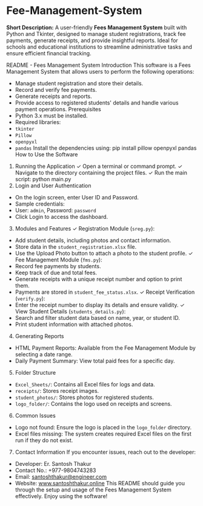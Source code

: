 # Fee-Management-System
**Short Description:**   A user-friendly **Fees Management System** built with Python and Tkinter, designed to manage student registrations, track fee payments, generate receipts, and provide insightful reports. Ideal for schools and educational institutions to streamline administrative tasks and ensure efficient financial tracking.

README - Fees Management System
Introduction
This software is a Fees Management System that allows users to perform the following operations:
- Manage student registration and store their details.
- Record and verify fee payments.
- Generate receipts and reports.
- Provide access to registered students' details and handle various payment operations.
Prerequisites
- Python 3.x must be installed.
- Required libraries:
 - `tkinter`
 - `Pillow`
 - `openpyxl`
 - `pandas`
Install the dependencies using:
pip install pillow openpyxl pandas
How to Use the Software
1. Running the Application
✓ Open a terminal or command prompt.
✓ Navigate to the directory containing the project files.
✓ Run the main script:
 python main.py
2. Login and User Authentication
- On the login screen, enter User ID and Password.
 - Sample credentials:
 - User: `admin`, Password: `password`
- Click Login to access the dashboard.
3. Modules and Features
✓ Registration Module (`sreg.py`):
 - Add student details, including photos and contact information.
 - Store data in the `student_registration.xlsx` file.
 - Use the Upload Photo button to attach a photo to the student profile.
✓ Fee Management Module (`fms.py`):
 - Record fee payments by students.
 - Keep track of due and total fees.
 - Generate receipts with a unique receipt number and option to print them.
 - Payments are stored in `student_fee_status.xlsx`.
✓ Receipt Verification (`verify.py`):
 - Enter the receipt number to display its details and ensure validity.
✓ View Student Details (`students_details.py`):
 - Search and filter student data based on name, year, or student ID.
 - Print student information with attached photos.
4. Generating Reports
- HTML Payment Reports: Available from the Fee Management Module by selecting a date range.
- Daily Payment Summary: View total paid fees for a specific day.
5. Folder Structure
- `Excel_Sheets/`: Contains all Excel files for logs and data.
- `receipts/`: Stores receipt images.
- `student_photos/`: Stores photos for registered students.
- `logo_folder/`: Contains the logo used on receipts and screens.
6. Common Issues
- Logo not found: Ensure the logo is placed in the `logo_folder` directory.
- Excel files missing: The system creates required Excel files on the first run if they do not exist.
7. Contact Information
If you encounter issues, reach out to the developer:
- Developer: Er. Santosh Thakur
- Contact No.: +977-9804743283
- Email: santoshthakur@engineer.com
- Website: www.santoshthakur.online
This README should guide you through the setup and usage of the Fees Management System effectively. Enjoy using
the software! 
